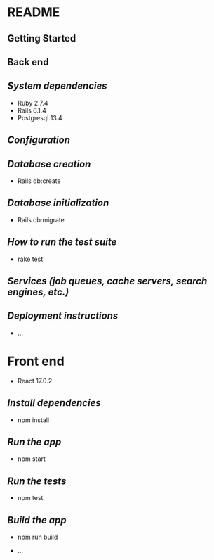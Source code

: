 # README

## Getting Started

## Back end

## _System dependencies_

- Ruby 2.7.4
- Rails 6.1.4
- Postgresql 13.4

## _Configuration_

## _Database creation_

- Rails db:create

## _Database initialization_

- Rails db:migrate

## _How to run the test suite_

- rake test

## _Services (job queues, cache servers, search engines, etc.)_

## _Deployment instructions_

- ...

# Front end

- React 17.0.2

## _Install dependencies_

- npm install

## _Run the app_

- npm start

## _Run the tests_

- npm test

## _Build the app_

- npm run build

- ...
